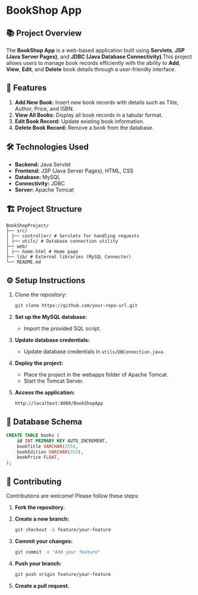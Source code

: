 # BookShop App

## 📚 Project Overview

The **BookShop App** is a web-based application built using **Servlets**, **JSP (Java Server Pages)**, and **JDBC (Java Database Connectivity)**.This project allows users to manage book records efficiently with the ability to **Add**, **View**, **Edit**, and **Delete** book details through a user-friendly interface.

## 🚀 Features

1. **Add New Book:** Insert new book records with details such as Title, Author, Price, and ISBN.  
2. **View All Books:** Display all book records in a tabular format.  
3. **Edit Book Record:** Update existing book information.  
4. **Delete Book Record:** Remove a book from the database.  

## 🛠️ Technologies Used

- **Backend:** Java Servlet  
- **Frontend:** JSP (Java Server Pages), HTML, CSS  
- **Database:** MySQL  
- **Connectivity:** JDBC  
- **Server:** Apache Tomcat  
   
## 🏗️ Project Structure

```plaintext
BookShopProject/ 
├── src/ 
│ ├── controller/ # Servlets for handling requests   
│ ├── utils/ # Database connection utility 
├── web/ 
│ ├── home.html # Home page 
├── lib/ # External libraries (MySQL Connector)  
└── README.md
```


## ⚙️ Setup Instructions
1. Clone the repository:  
   ```bash
   git clone https://github.com/your-repo-url.git
   ```
   
2. **Set up the MySQL database:**  
   - Import the provided SQL script.

3. **Update database credentials:**  
   - Update database credentials in `utils/DBConnection.java`.

4. **Deploy the project:**
   - Place the project in the webapps folder of Apache Tomcat.  
   - Start the Tomcat Server.

6. **Access the application:**
   ```text  
   http://localhost:8080/BookShopApp
   ```

## 📝 Database Schema

```sql
CREATE TABLE books (
    id INT PRIMARY KEY AUTO_INCREMENT,
    bookTitle VARCHAR(255),
    bookEdition VARCHAR(255),
    bookPrice FLOAT,
);
```

## 🤝 **Contributing**

Contributions are welcome! Please follow these steps:

1. **Fork the repository.**

2. **Create a new branch:**  
   ```bash
   git checkout -b feature/your-feature
   ```
3. **Commit your changes:**
   ```bash
   git commit -m "Add your feature"
   ```
4. **Push your branch:**
   ```bash
   git push origin feature/your-feature
   ```
5. **Create a pull request.**
